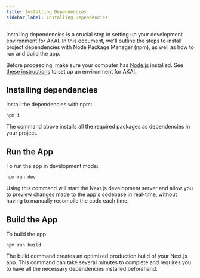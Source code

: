 ```yaml
---
title: Installing Dependencies
sidebar_label: Installing Dependencies
---
```


<head>
  <title>How to Install The Project Dependencies</title>
  <meta name="description" content="your meta content goes here" />
</head>

Installing dependencies is a crucial step in setting up your development environment for AKAI. In this document, we'll outline the steps to install project dependencies with Node Package Manager (npm), as well as how to run and build the app.

Before proceeding, make sure your computer has [Node.js](../reference/glossary.md#node) installed. See [these instructions](environment.md) to set up an environment for AKAI.

## Installing dependencies

Install the dependencies with npm:

```shell
npm i
```
The command above installs all the required packages as dependencies in your project.

## Run the App

To run the app in development mode:

```shell
npm run dev
```
Using this command will start the Next.js development server and allow you to preview changes made to the app's codebase in real-time, without having to manually recompile the code each time.

## Build the App

To build the app:

```shell
npm run build
```
The build command creates an optimized production build of your Next.js app. This command can take several minutes to complete and requires you to have all the necessary dependencies installed beforehand.
